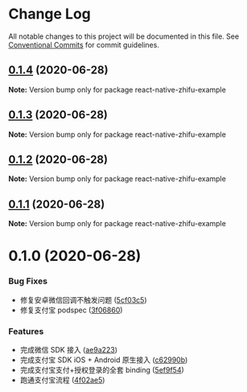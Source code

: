 # Change Log

All notable changes to this project will be documented in this file.
See [Conventional Commits](https://conventionalcommits.org) for commit guidelines.

## [0.1.4](https://github.com/mindhand-io/react-native-zhifu/compare/react-native-zhifu-example@0.1.3...react-native-zhifu-example@0.1.4) (2020-06-28)

**Note:** Version bump only for package react-native-zhifu-example

## [0.1.3](https://github.com/mindhand-io/react-native-zhifu/compare/react-native-zhifu-example@0.1.2...react-native-zhifu-example@0.1.3) (2020-06-28)

**Note:** Version bump only for package react-native-zhifu-example

## [0.1.2](https://github.com/mindhand-io/react-native-zhifu/compare/react-native-zhifu-example@0.1.1...react-native-zhifu-example@0.1.2) (2020-06-28)

**Note:** Version bump only for package react-native-zhifu-example

## [0.1.1](https://github.com/mindhand-io/react-native-zhifu/compare/react-native-zhifu-example@0.1.0...react-native-zhifu-example@0.1.1) (2020-06-28)

**Note:** Version bump only for package react-native-zhifu-example

# 0.1.0 (2020-06-28)

### Bug Fixes

- 修复安卓微信回调不触发问题 ([5cf03c5](https://github.com/mindhand-io/react-native-zhifu/commit/5cf03c53ea5e336cc7ef388f17d98db5445bc2c0))
- 修复支付宝 podspec ([3f06860](https://github.com/mindhand-io/react-native-zhifu/commit/3f06860c48366b9cb72e0abc2e77cde79c7719f6))

### Features

- 完成微信 SDK 接入 ([ae9a223](https://github.com/mindhand-io/react-native-zhifu/commit/ae9a223eb378aa8edee385f8de865fc36cf5b5db))
- 完成支付宝 SDK iOS + Android 原生接入 ([c62990b](https://github.com/mindhand-io/react-native-zhifu/commit/c62990b6ac7d8a07754314755f3a302f56da2595))
- 完成支付宝支付+授权登录的全套 binding ([5ef9f54](https://github.com/mindhand-io/react-native-zhifu/commit/5ef9f5461b6cbc540946ed9449cabd90d58c3077))
- 跑通支付宝流程 ([4f02ae5](https://github.com/mindhand-io/react-native-zhifu/commit/4f02ae5b6ce1b266e5275907421d3c133c1293ac))
